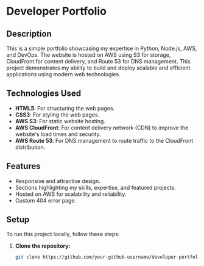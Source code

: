 # Developer Portfolio

## Description

This is a simple portfolio showcasing my expertise in Python, Node.js, AWS, and DevOps. The website is hosted on AWS using S3 for storage, CloudFront for content delivery, and Route 53 for DNS management. This project demonstrates my ability to build and deploy scalable and efficient applications using modern web technologies.

## Technologies Used

- **HTML5**: For structuring the web pages.
- **CSS3**: For styling the web pages.
- **AWS S3**: For static website hosting.
- **AWS CloudFront**: For content delivery network (CDN) to improve the website's load times and security.
- **AWS Route 53**: For DNS management to route traffic to the CloudFront distribution.

## Features

- Responsive and attractive design.
- Sections highlighting my skills, expertise, and featured projects.
- Hosted on AWS for scalability and reliability.
- Custom 404 error page.

## Setup

To run this project locally, follow these steps:

1. **Clone the repository:**
   ```sh
   git clone https://github.com/your-github-username/developer-portfolio.git
